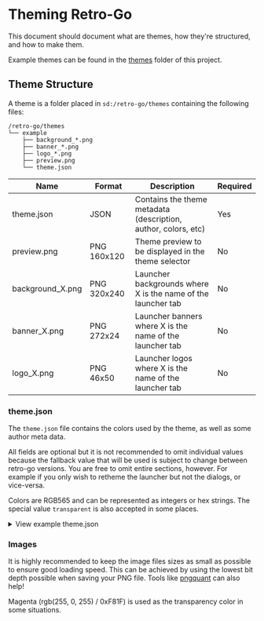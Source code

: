 # Theming Retro-Go

This document should document what are themes, how they're structured, and how to make them.

Example themes can be found in the [themes](/themes/) folder of this project.


## Theme Structure

A theme is a folder placed in `sd:/retro-go/themes` containing the following files:

````
/retro-go/themes
└── example
    ├── background_*.png
    ├── banner_*.png
    ├── logo_*.png
    ├── preview.png
    └── theme.json
````

| Name | Format | Description | Required |
|--|--|--|--|
| theme.json | JSON | Contains the theme metadata (description, author, colors, etc) | Yes |
| preview.png | PNG 160x120 | Theme preview to be displayed in the theme selector | No |
| background_X.png | PNG 320x240 | Launcher backgrounds where X is the name of the launcher tab | No |
| banner_X.png | PNG 272x24 | Launcher banners where X is the name of the launcher tab | No |
| logo_X.png | PNG 46x50 | Launcher logos where X is the name of the launcher tab | No |


### theme.json

The `theme.json` file contains the colors used by the theme, as well as some author meta data.

All fields are optional but it is not recommended to omit individual values because the fallback value that will be used is subject to change between retro-go versions. You are free to omit entire sections, however. For example if you only wish to retheme the launcher but not the dialogs, or vice-versa.

Colors are RGB565 and can be represented as integers or hex strings. The special value `transparent` is also accepted in some places.

<details>
  <summary>View example theme.json</summary>

````json
{
    "description": "Default Retro-Go Theme",
    "website": "https://github.com/ducalex/retro-go/",
    "author": "ducalex",
    "dialog": {
        "__comment": "This section contains global dialog colors",
        "background": "0x0010",
        "foreground": "0xFFFF",
        "border": "0x6B4D",
        "header": "0xFFFF",
        "scrollbar": "0xFFFF",
        "shadow": "none",
        "item_standard": "0xFFFF",
        "item_disabled": "0x8410",
        "item_message": "0xBDF7"
    },
    "launcher_1": {
        "__comment": "This section contains launcher colors variant 1",
        "background": "0x0000",
        "foreground": "0xFFDE",
        "list_standard_bg": "transparent",
        "list_standard_fg": "0x8410",
        "list_selected_bg": "transparent",
        "list_selected_fg": "0xFFFF"
    },
    "launcher_2": {
        "__comment": "This section contains launcher colors variant 2",
        "background": "0x0000",
        "foreground": "0xFFDE",
        "list_standard_bg": "transparent",
        "list_standard_fg": "0x8410",
        "list_selected_bg": "transparent",
        "list_selected_fg": "0x07E0"
    },
    "launcher_3": {
        "__comment": "This section contains launcher colors variant 3",
        "background": "0x0000",
        "foreground": "0xFFDE",
        "list_standard_bg": "transparent",
        "list_standard_fg": "0x8410",
        "list_selected_bg": "0xFFFF",
        "list_selected_fg": "0x0000"
    },
    "launcher_4": {
        "__comment": "This section contains launcher colors variant 4",
        "background": "0x0000",
        "foreground": "0xFFDE",
        "list_standard_bg": "transparent",
        "list_standard_fg": "0xAD55",
        "list_selected_bg": "0xFFFF",
        "list_selected_fg": "0x0000"
    }
}
````
</details>


### Images

It is highly recommended to keep the image files sizes as small as possible to ensure good loading speed. This can be achieved by using the lowest bit depth possible when saving your PNG file. Tools like [pngquant](https://pngquant.org/) can also help!

Magenta (rgb(255, 0, 255) / 0xF81F) is used as the transparency color in some situations.
